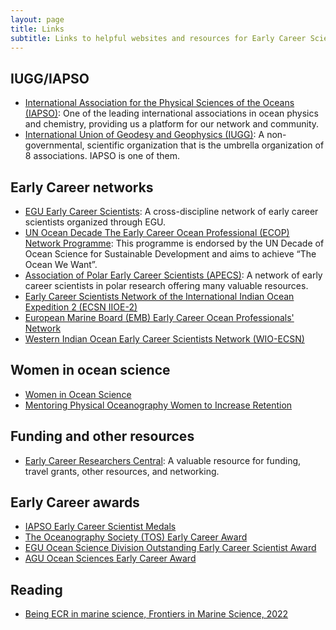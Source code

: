 ```yaml
---
layout: page
title: Links
subtitle: Links to helpful websites and resources for Early Career Scientists
---
```



## IUGG/IAPSO
* [International Association for the Physical Sciences of the Oceans (IAPSO)](https://iapso-ocean.org/): One of the leading international associations in ocean physics and chemistry, providing us a platform for our network and community.
* [International Union of Geodesy and Geophysics (IUGG)](https://iugg.org/): A non-governmental, scientific organization that is the umbrella organization of 8 associations. IAPSO is one of them.


## Early Career networks
* [EGU Early Career Scientists](https://www.egu.eu/ecs/): A cross-discipline network of early career scientists organized through EGU.
* [UN Ocean Decade The Early Career Ocean Professional (ECOP) Network Programme](https://www.ecopdecade.org/): This programme is endorsed by the UN Decade of Ocean Science for Sustainable Development and aims to achieve “The Ocean We Want”.
* [Association of Polar Early Career Scientists (APECS)](https://www.apecs.is/): A network of early career scientists in polar research offering many valuable resources.
* [Early Career Scientists Network of the International Indian Ocean Expedition 2 (ECSN IIOE-2)](https://iioe-2.incois.gov.in/ecsn/about.jsp)
* [European Marine Board (EMB) Early Career Ocean Professionals' Network](https://www.marineboard.eu/emb-early-career-ocean-professionals-network)
* [Western Indian Ocean Early Career Scientists Network (WIO-ECSN)](https://wio-ecsn.wiomsa.org/)


## Women in ocean science
* [Women in Ocean Science](https://www.womeninoceanscience.com/)
* [Mentoring Physical Oceanography Women to Increase Retention](http://mpowir.org/)


## Funding and other resources
* [Early Career Researchers Central](https://ecrcentral.org/): A valuable resource for funding, travel grants, other resources, and networking.


## Early Career awards
* [IAPSO Early Career Scientist Medals](https://iapso-ocean.org/medals-and-awards/early-career-scientist-medal.html)
* [The Oceanography Society (TOS) Early Career Award](https://tos.org/early-career-award)
* [EGU Ocean Science Division Outstanding Early Career Scientist Award](https://www.egu.eu/awards-medals/division-outstanding-ecs-award/)
* [AGU Ocean Sciences Early Career Award](https://www.agu.org/Honor-and-Recognize/Honors/Section-Awards/Ocean-Sciences-Early-Career)


## Reading
* [Being ECR in marine science, Frontiers in Marine Science, 2022](https://doi.org/10.3389/fmars.2022.835692)
